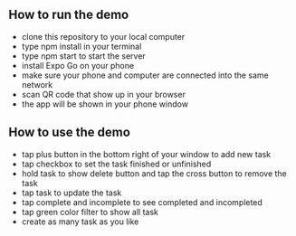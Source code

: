 ## How to run the demo
- clone this repository to your local computer
- type npm install in your terminal
- type npm start to start the server
- install Expo Go on your phone
- make sure your phone and computer are connected into the same network
- scan QR code that show up in your browser
- the app will be shown in your phone window

## How to use the demo
- tap plus button in the bottom right of your window to add new task
- tap checkbox to set the task finished or unfinished
- hold task to show delete button and tap the cross button to remove the task
- tap task to update the task
- tap complete and incomplete to see completed and incompleted
- tap green color filter to show all task
- create as many task as you like

